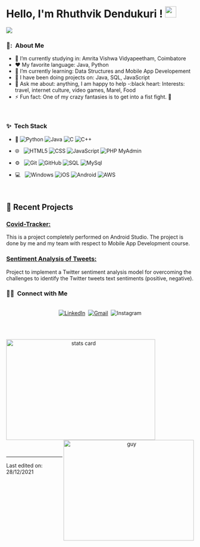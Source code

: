 # Hello, I'm Rhuthvik Dendukuri ! <img src="https://raw.githubusercontent.com/MartinHeinz/MartinHeinz/master/wave.gif" width="30px">
![](https://github.com/halfrost/halfrost/blob/master/icons/header_white_.png)

<h3> 👦: &nbsp;About Me </h3>

- 🔭 I’m currently studying in: Amrita Vishwa Vidyapeetham, Coimbatore
- :heart: My favorite language: Java, Python
- 🌱 I’m currently learning: Data Structures and Mobile App Developement
- 👯 I have been doing projects on: Java, SQL, JavaScript
- 💬 Ask me about: anything, I am happy to help
-:black heart: Interests: travel, internet culture, video games, Marel, Food
- ⚡ Fun fact: One of my crazy fantasies is to get into a fist fight. 🖖

<br/>

<h3>✨ &nbsp;Tech Stack</h3>

- :space_invader:
  ![Python](https://img.shields.io/badge/Python-14354C?style=for-the-badge&logo=python&logoColor=white)
  ![Java](https://img.shields.io/badge/Java-ED8B00?style=for-the-badge&logo=java&logoColor=white) 
  ![C](https://img.shields.io/badge/C%20language-darkblue?style=for-the-badge&logo=C&logoColor=white)
  ![C++](https://img.shields.io/badge/c++-%2300599C.svg?style=for-the-badge&logo=c%2B%2B&logoColor=white)
- 🌐 &nbsp;
  ![HTML5](https://img.shields.io/badge/HTML5-E34F26?style=for-the-badge&logo=html5&logoColor=white)
  ![CSS](https://img.shields.io/badge/CSS-239120?&style=for-the-badge&logo=css3&logoColor=white)
  ![JavaScript](https://img.shields.io/badge/JavaScript-323330?style=for-the-badge&logo=javascript&logoColor=F7DF1E)
  ![PHP MyAdmin](https://img.shields.io/badge/PHP%20My%20Admin-orange?style=for-the-badge&logo=php&logoColor=white)
- ⚙️ &nbsp;
  ![Git](https://img.shields.io/badge/Git-F05032?style=for-the-badge&logo=git&logoColor=white)
  ![GitHub](https://img.shields.io/badge/GitHub-100000?style=for-the-badge&logo=github&logoColor=white)
  ![SQL](https://img.shields.io/badge/-SQL-000?style=for-the-badge&logo=MySQL&logoColor=4479A1)
  ![MySql](https://img.shields.io/badge/mysql-%2300f.svg?style=for-the-badge&logo=mysql&logoColor=white)
  
- 💻 &nbsp;
  ![Windows](https://img.shields.io/badge/Windows-0078D6?style=for-the-badge&logo=windows&logoColor=white)
  ![iOS](https://img.shields.io/badge/iOS-000000?style=for-the-badge&logo=ios&logoColor=white)
  ![Android](https://img.shields.io/badge/-Android-green?style=for-the-badge&logo=android&logoColor=white)
  ![AWS](https://img.shields.io/badge/AWS-%23FF9900.svg?style=for-the-badge&logo=amazon-aws&logoColor=white)


<br/>

<p>

## 📝 Recent Projects
### [ Covid-Tracker: ](https://github.com/Rhuthvik-D/Covid-Tracker)<br>
This is a project completely performed on Android Studio. The project is done by me and my team with respect to Mobile App Development course.<br>


### [ Sentiment Analysis of Tweets: ](https://github.com/Rhuthvik-D/Sentiment-Analysis-Of-Tweets)<br>
Project to implement a Twitter sentiment analysis model for overcoming the challenges to identify the Twitter tweets text sentiments (positive, negative). <br>


</p>


<h3> 🤝🏻 &nbsp;Connect with Me </h3> 

<p align="center">
<br>
<a href="https://www.linkedin.com/in/rhuthvik-dendukuri-06ab11214/"><img src="https://img.shields.io/badge/Rhuthvik-%230077B5.svg?&style=for-the-badge&logo=linkedin&logoColor=white" alt="LinkedIn" /></a>&nbsp;
<a href="mailto:rhuthvik.d@gmail.com?subject=Hello%20Rhuthvik"><img src="https://img.shields.io/badge/Rhuthvik-%23D14836.svg?&style=for-the-badge&logo=gmail&logoColor=white" alt="Gmail"/></a>&nbsp;
<img alt="Instagram" src="https://img.shields.io/badge/d.rhuthvik-%23E4405F.svg?style=for-the-badge&logo=Instagram&logoColor=white"/>
</p>



<br/> 
<br/>
<p>

<a align= "center" href="https://github.com/Rhuthvik-D">
  <img alt= "stats card" height="270px" width="400" src="https://github-readme-stats.vercel.app/api?username=Rhuthvik-D&theme=cobalt&show_icons=true&count_private=true" />
  <img align="right" height="270px" alt="guy" width="350" src="https://i.pinimg.com/originals/e4/26/70/e426702edf874b181aced1e2fa5c6cde.gif" /> </a>

</p>
<br/>



-----

Last edited on: 28/12/2021
